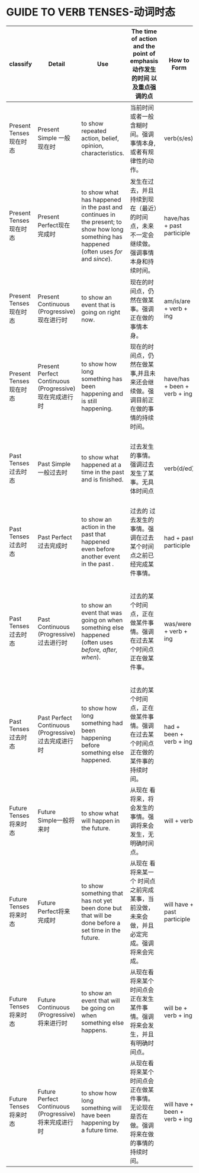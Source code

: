 

# GUIDE TO VERB TENSES-动词时态

| classify               | Detail                                                      | Use                                                          | The time of action and the point of emphasis动作发生的时间 以及重点强调的点 | How to Form                   | Example                               | Sentence Example                                             | time words，time type                                        |
| ---------------------- | ----------------------------------------------------------- | ------------------------------------------------------------ | ------------------------------------------------------------ | ----------------------------- | ------------------------------------- | ------------------------------------------------------------ | ------------------------------------------------------------ |
| Present Tenses现在时态 | Present Simple 一般现在时                                   | to show repeated action, belief, opinion, characteristics.   | 当前时间或者一般含糊时间。强调事情本身,或者有规律性的动作。  | verb(s/es)                    | work / works                          | They work sometimes. She works at Gallaudet.                 | always - usually - often,,\- daily\- weekly\- each/every evening表示频率的词汇 |
| Present Tenses现在时态 | Present Perfect现在完成时                                   | to show what has happened in the past and continues in the present; to show how long something has happened (often uses *for* and *since*). | 发生在过去，并且持续到现在（最近）的时间点，未来不一定会继续做。强调事情本身和持续时间。 | have/has + past participle    | have worked / has worked              | I have worked at Gallaudet for seven years. Kelly has worked at Gallaudet since 1993. | since 1993.for seven years，so far，ever,before now,up to now ，表示过去到当前的时间区间的词汇或者语句 |
| Present Tenses现在时态 | Present Continuous (Progressive)现在进行时                  | to show an event that is going on right now.                 | 现在的时间点，仍然在做某事。强调正在做的事情本身。           | am/is/are + verb + ing        | am working / is working / are working | Sue is working in the house. She and her sister are working at Gally now. | 当前时间点                                                   |
| Present Tenses现在时态 | Present Perfect Continuous (Progressive)<br/>现在完成进行时 | to show how long something has been happening and is still happening. | 现在的时间点，仍然在做某事,并且未来还会继续做。强调目前正在做的事情的持续时间。 | have/has + been + verb + ing  | have been working / has been working  | I have been working at Gallaudet for seven years. Kelly has been working at Gallaudet since 1993. | 当前时间点                                                   |
| Past Tenses过去时态    | Past Simple一般过去时                                       | to show what happened at a time in the past and is finished. | 过去发生的事情。强调过去发生了某事。无具体时间点             | verb(d/ed)                    | worked                                | Yesterday Jim worked with Harry.                             | Yesterday ,last night,long time ago , two days early ,in 1949过去的时间范围,无明确时间点 |
| Past Tenses过去时态    | Past Perfect过去完成时                                      | to show an action in the past that happened even before another event in the past . | 过去的 过去发生的事情。强调在过去某个时间点之前已经完成某件事情。 | had + past participle         | had worked                            | The car had worked before the truck hit it                   | He said he had ... 过去的某个时间点的 过去                   |
| Past Tenses过去时态    | Past Continuous (Progressive)过去进行时                     | to show an event that was going on when something else happened (often uses *before, after, when*). | 过去的某个时间点，正在做某件事情。强调在过去某个时间点正在做某件事。 | was/were + verb + ing         | was working / were working            | I was working on the paper when my friend interrupted me. Sara and Jill were working at the Abbey when I stopped by. | 过去的某个时间点的                                           |
| Past Tenses过去时态    | Past Perfect Continuous (Progressive)过去完成进行时         | to show how long something had been happening before something else happened. | 过去的某个时间点，正在做某件事情。强调在过去某个时间点正在做的某件事的持续时间。 | had + been + verb + ing       | had been working                      | The car had been working fine before the truck hit it.       | 过去的某个时间点的                                           |
| Future Tenses将来时态  | Future Simple一般将来时                                     | to show what will happen in the future.                      | 从现在 看将来，将会发生的事情。强调将来会发生，无明确时间点。 | will + verb                   | will work                             | In the future I will work on Mars every week.                | tomorrow,in the future , next day ,未来的时间范围，无明确的时间点 |
| Future Tenses将来时态  | Future Perfect将来完成时                                    | to show something that has not yet been done but that will be done before a set time in the future. | 从现在 看将来某一个 时间点之前完成某事，当前没做，未来会做，并且必定完成。强调将来会完成。 | will have + past participle   | will have worked                      | By tomorrow Steve will have worked on his term paper.        | by the end of next year,by 2050 ,未来的具体的时间点          |
| Future Tenses将来时态  | Future Continuous (Progressive)将来进行时                   | to show an event that will be going on when something else happens. | 从现在看将来某个时间点会正在发生某件事情。强调将来会发生，并且有明确时间点。 | will be + verb + ing          | will be working                       | The guard will be working on his project when we sneak up on him. | 未来的具体的时间点                                           |
| Future Tenses将来时态  | Future Perfect Continuous (Progressive)将来完成进行时       | to show how long something will have been happening by a future time. | 从现在看将来某个时间点会正在做某件事情。无论现在是否在做。强调将来在做的事情的持续时间。 | will have + been + verb + ing | will have been working                | By tomorrow Steve will have been working for five days on his term paper. | 未来的具体的时间点                                           |

 

